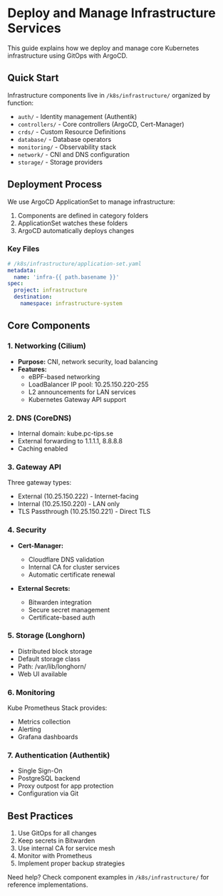 # Deploy and Manage Infrastructure Services

This guide explains how we deploy and manage core Kubernetes infrastructure using GitOps with ArgoCD.

## Quick Start

Infrastructure components live in `/k8s/infrastructure/` organized by function:
- `auth/` - Identity management (Authentik)
- `controllers/` - Core controllers (ArgoCD, Cert-Manager)
- `crds/` - Custom Resource Definitions
- `database/` - Database operators
- `monitoring/` - Observability stack
- `network/` - CNI and DNS configuration
- `storage/` - Storage providers

## Deployment Process

We use ArgoCD ApplicationSet to manage infrastructure:

1. Components are defined in category folders
2. ApplicationSet watches these folders
3. ArgoCD automatically deploys changes

### Key Files
```yaml
# /k8s/infrastructure/application-set.yaml
metadata:
  name: 'infra-{{ path.basename }}'
spec:
  project: infrastructure
  destination:
    namespace: infrastructure-system
```

## Core Components

### 1. Networking (Cilium)
- **Purpose:** CNI, network security, load balancing
- **Features:**
  - eBPF-based networking
  - LoadBalancer IP pool: 10.25.150.220-255
  - L2 announcements for LAN services
  - Kubernetes Gateway API support

### 2. DNS (CoreDNS)
- Internal domain: kube.pc-tips.se
- External forwarding to 1.1.1.1, 8.8.8.8
- Caching enabled

### 3. Gateway API
Three gateway types:
- External (10.25.150.222) - Internet-facing
- Internal (10.25.150.220) - LAN only
- TLS Passthrough (10.25.150.221) - Direct TLS

### 4. Security
- **Cert-Manager:**
  - Cloudflare DNS validation
  - Internal CA for cluster services
  - Automatic certificate renewal

- **External Secrets:**
  - Bitwarden integration
  - Secure secret management
  - Certificate-based auth

### 5. Storage (Longhorn)
- Distributed block storage
- Default storage class
- Path: /var/lib/longhorn/
- Web UI available

### 6. Monitoring
Kube Prometheus Stack provides:
- Metrics collection
- Alerting
- Grafana dashboards

### 7. Authentication (Authentik)
- Single Sign-On
- PostgreSQL backend
- Proxy outpost for app protection
- Configuration via Git

## Best Practices

1. Use GitOps for all changes
2. Keep secrets in Bitwarden
3. Use internal CA for service mesh
4. Monitor with Prometheus
5. Implement proper backup strategies

Need help? Check component examples in `/k8s/infrastructure/` for reference implementations.

